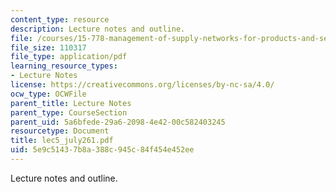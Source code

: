 ```yaml
---
content_type: resource
description: Lecture notes and outline.
file: /courses/15-778-management-of-supply-networks-for-products-and-services-summer-2004/5e9c51437b8a388c945c84f454e452ee_lec5_july261.pdf
file_size: 110317
file_type: application/pdf
learning_resource_types:
- Lecture Notes
license: https://creativecommons.org/licenses/by-nc-sa/4.0/
ocw_type: OCWFile
parent_title: Lecture Notes
parent_type: CourseSection
parent_uid: 5a6bfede-29a6-2098-4e42-00c582403245
resourcetype: Document
title: lec5_july261.pdf
uid: 5e9c5143-7b8a-388c-945c-84f454e452ee
---
```

Lecture notes and outline.